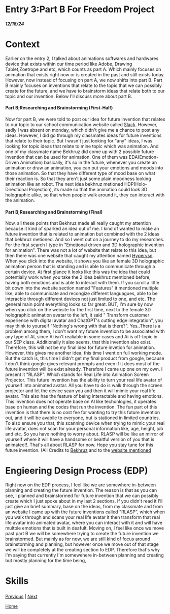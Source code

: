 # Entry 3:Part B For Freedom Project
##### 12/18/24

# Context 
Earlier on the entry 2, I talked about animations softwares and hardwares device that exists within our time period like Adobe, Drawing Tablet,Zoetrope and etc, which counts as part A. Which mainly focuses on animation that exists right now or is created in the past and still exists today. However, now instead of focusing on part A, we now shifts into part B. Part B mainly focuses on inventions that relate to the topic that we can possibly create for the future, and we have to brainstorm ideas that relate both to our topic and our invention. Below I'll discuss more about part B.
#### Part B;Researching and Brainstorming (First-Half)
Now for part B, we were told to post our idea for future invention that relates to our topic to our school communication website called [Slack](https://slack.com/). However, sadly I was absent on monday, which didn't give me a chance to post any ideas. However, I did go through my classmates ideas for future inventions that relate to their topic. But I wasn't just looking for "any" ideas, I was looking for topic ideas that relate to mine topic which was animation. And one of my classmate name Bekhruz did come up with 2 possible future invention that can be used for animation. One of them was EDA(Emotion-Driven Animation) basically, it's so in the future, whenever you create an animation or draw an animation, you can put your emotions and moods into those animation. So that they have different type of mood base on what their reaction is. So that they aren't just some plain moodness looking animation like an robot. The next idea bekhruz metioned HDP(Holo-Directional Projection), its made so that the animation could look 3D holographic alike, so that when people walk around it, they can interact with the animation. 
#### Part B;Researching and Brainstorming (Final)
Now, all these points that Bekhruz made all really caught my attention because it kind of sparked an idea out of me. I kind of wanted to make an future invention that is related to animation but combined with the 2 ideas that bekhruz metioned. And so I went out on a journey to do my researches. For the first search I type in "Emotional driven and 3D holographic invention for animation". There was not a lot of website that relate to this idea, but then there was one website that caught my attention named [Hypervsn](https://hypervsn.com/digital-avatar). When you click into the website, it shows you like an female 3D holographic animation person that is standing and is able to communicate through a certain device. At first glance it looks like this was the idea that could potentially work when you take the 2 idea bekhruz mentioned before, having both emotions and is able to interact with them. If you scroll a little bit down into the website section named "Features" it mentioned multiple like, able to communicate and recongize different languagues, able to be interacble through different devices not just limited to one, and etc. The general main point everything looks so far great. BUT, I'm sure by now when you click on the website for the first time, next to the female 3D holographic animation avatar to the left, it said " Transform customer experience with digital avatar and ChatGPT's cutting edge integration", you may think to yourself "Nothing's wrong with that is there?". Yes..There is a problem among them, I don't want my future invention to be associated with any type of AI, since Ai isn't realiable in some cases and Ai is off-topic in our SEP class. Additionally it also seems, that this invention also exist. Therefore, this will not be my final idea for future invetion for animation. However, this gives me another idea, this time I went on full working mode. But the catch is, this time I didn't get my final product from google, because I don't think google gives relevant prompts and even if it does most of the future invention will be exist already. Therefore I came up one on my own. I present it "RLASP". Which stands for Real Life into Animation Screen Projector. This future invention has the ability to turn your real life avatar of yourself into animated avatar. All you have to do is walk through the screen projector and let the device scan you and then it will mimic your real life avatar. This also has the feature of being interactable and having emotions. This invention does not operate base on AI like techonlogies, it operates base on human and the codes that run the invention. The fun part of this invention is that there is no cost fee for wanting to try this future invention out, and it will be avabile to everyone, but is stationed in limited countries. To also ensure you that, this scanning device when trying to mimic your real life avatar, does not scan for your personal information like, age, height, job and etc. So you have nothing to worry about. RLASP will be like an mirror of yourself where it will have a handsome or beaitful version of you that is animated!!. That's all about RLASP for now. Hope you stay tune for this future invention.
(All Credits to [Bekhruz](https://app.slack.com/client/T0DD2QXUG/C07LFA0NR0R) and to the [website mentioned](https://hypervsn.com/digital-avatar)
# Engieering Design Process (EDP)
Right now on the EDP process, I feel like we are somewhere in-between planning and creating the future invention. The reason is that as you can see, I planned and brainstormed for future invention that we can possibly create which I just spoke about in my last 2 sections. If you didn't read it I'll just give an brief summary, base on the ideas, from my classmate and from an website I came up with the future inventions called "RLASP", which when you walk through and scans your real life avatar it then transform that real life avatar into animated avatar, where you can interact with it and will have multple emotions that is built in deafult. Moving on, I feel like once we move past part B we will be somewhere trying to create the future invention we brainstormed. But mainly as for now, we are still kind of focus around brainstorming and planning, but however once we move out of that stage we will be completely at the creating section fo EDP. Therefore that's why I'm saying that currently I'm somewehere in-between planning and creating but mostly planning for the time being,
# Skills

###




[Previous](entry02.md) | [Next](entry04.md)

[Home](../README.md)
